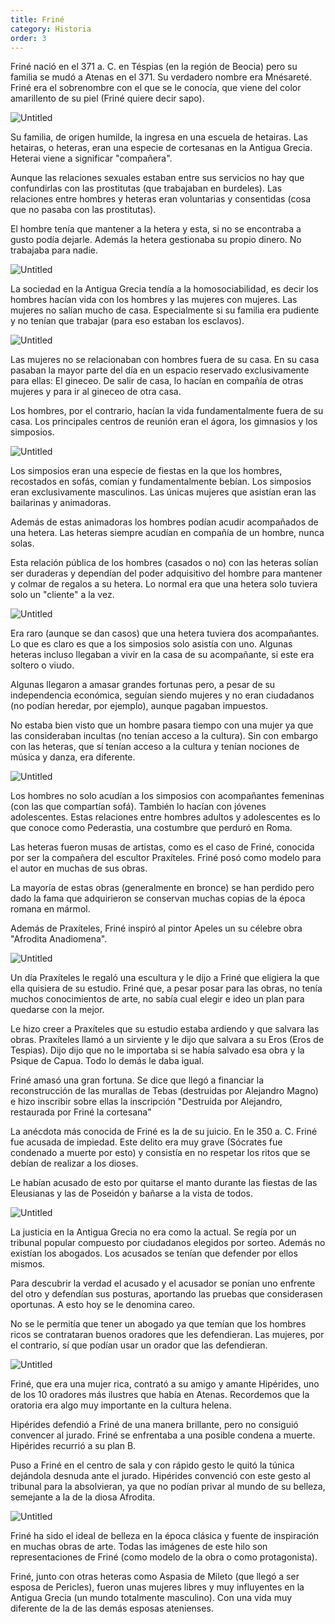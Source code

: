 ```yaml
---
title: Friné
category: Historia
order: 3
---
```


Friné nació en el 371 a. C. en Téspias (en la región de Beocia) pero su familia se mudó a Atenas en el 371. Su verdadero nombre era Mnésareté. Friné era el sobrenombre con el que se le conocía, que viene del color amarillento de su piel (Friné quiere decir sapo).

![Untitled]({{site.baseurl}}/images/Frine%205b1abb4e106b41c3923c5ef6fa471395/Afrodita_de_Arles_-_IV_a__C_.png)

Su familia, de origen humilde, la ingresa en una escuela de hetairas. Las hetairas, o heteras, eran una especie de cortesanas en la Antigua Grecia. Heterai viene a significar "compañera". 

Aunque las relaciones sexuales estaban entre sus servicios no hay que confundirlas con las prostitutas (que trabajaban en burdeles). Las relaciones entre hombres y heteras eran voluntarias y consentidas (cosa que no pasaba con las prostitutas).

El hombre tenía que mantener a la hetera y esta, si no se encontraba a gusto podía dejarle. Además la hetera gestionaba su propio dinero. No trabajaba para nadie.

![Untitled]({{site.baseurl}}/images/Frine%205b1abb4e106b41c3923c5ef6fa471395/Cursor_and_Afrodita_de_Cnido_-_IV_a__C_.png)

La sociedad en la Antigua Grecia tendía a la homosociabilidad, es decir los hombres hacían vida con los hombres y las mujeres con mujeres. Las mujeres no salían mucho de casa. Especialmente si su familia era pudiente y no tenían que trabajar (para eso estaban los esclavos).

![Untitled]({{site.baseurl}}/images/Frine%205b1abb4e106b41c3923c5ef6fa471395/Cursor_and_Artemis_Gabii_Louvre_Ma529_n1_-_Artemisa_de_Gabios_-_Wikipedia__la_enciclopedia_libre.png)

Las mujeres no se relacionaban con hombres fuera de su casa. En su casa pasaban la mayor parte del día en un espacio reservado exclusivamente para ellas: El gineceo. De salir de casa, lo hacían en compañía de otras mujeres y para ir al gineceo de otra casa.

Los hombres, por el contrario, hacían la vida fundamentalmente fuera de su casa. Los principales centros de reunión eran el ágora, los gimnasios y los simposios.

![Untitled]({{site.baseurl}}/images/Frine%205b1abb4e106b41c3923c5ef6fa471395/Afrodita_Capitolina_-_III_a__C_.png)

Los simposios eran una especie de fiestas en la que los hombres, recostados en sofás, comían y fundamentalmente bebían. Los simposios eran exclusivamente masculinos. Las únicas mujeres que asistían eran las bailarinas y animadoras.

Además de estas animadoras los hombres podían acudir acompañados de una hetera. Las heteras siempre acudían en compañía de un hombre, nunca solas.

Esta relación pública de los hombres (casados o no) con las heteras solían ser duraderas y dependían del poder adquisitivo del hombre para mantener y colmar de regalos a su hetera. Lo normal era que una hetera solo tuviera solo un "cliente" a la vez. 

![Untitled]({{site.baseurl}}/images/Frine%205b1abb4e106b41c3923c5ef6fa471395/1174414668_extras_albumes_0_jpg__322512_.png)

Era raro (aunque se dan casos) que una hetera tuviera dos acompañantes. Lo que es claro es que a los simposios solo asistía con uno. Algunas heteras incluso llegaban a vivir en la casa de su acompañante, si este era soltero o viudo.

Algunas llegaron a amasar grandes fortunas pero, a pesar de su independencia económica, seguían siendo mujeres y no eran ciudadanos (no podían heredar, por ejemplo), aunque pagaban impuestos.

No estaba bien visto que un hombre pasara tiempo con una mujer ya que las consideraban incultas (no tenían acceso a la cultura). Sin con embargo con las heteras, que sí tenían acceso a la cultura y tenían nociones de música y danza, era diferente.

![Untitled]({{site.baseurl}}/images/Frine%205b1abb4e106b41c3923c5ef6fa471395/Cursor_and_Phryne_Elias_Robert_Louvre_jpg__15503444_.png)

Los hombres no solo acudían a los simposios con acompañantes femeninas (con las que compartían sofá). También lo hacían con jóvenes adolescentes. Estas relaciones entre hombres adultos y adolescentes es lo que conoce como Pederastia, una costumbre que perduró en Roma.

Las heteras fueron musas de artistas, como es el caso de Friné, conocida por ser la compañera del escultor Praxíteles. Friné posó como modelo para el autor en muchas de sus obras. 

La mayoría de estas obras (generalmente en bronce) se han perdido pero dado la fama que adquirieron se conservan muchas copias de la época romana en mármol.

Además de Praxíteles, Friné inspiró al pintor Apeles un su célebre obra "Afrodita Anadiomena".

![Untitled]({{site.baseurl}}/images/Frine%205b1abb4e106b41c3923c5ef6fa471395/Aphrodite_Anadyomene_from_Pompeii_cropped_-_Apeles_-_Wikipedia__la_enciclopedia_libre.png)

Un día Praxíteles le regaló una escultura y le dijo a Friné que eligiera la que ella quisiera de su estudio. Friné que, a pesar posar para las obras, no tenía muchos conocimientos de arte, no sabía cual elegir e ideo un plan para quedarse con la mejor.

Le hizo creer a Praxíteles que su estudio estaba ardiendo y que salvara las obras. Praxíteles llamó a un sirviente y le dijo que salvara a su Eros (Eros de Tespias). Dijo dijo que no le importaba si se había salvado esa obra y la Psique de Capua. Todo lo demás le daba igual.

Friné amasó una gran fortuna. Se dice que llegó a financiar la reconstrucción de las murallas de Tebas (destruidas por Alejandro Magno) e hizo inscribir sobre ellas la inscripción "Destruida por Alejandro, restaurada por Friné la cortesana"

La anécdota más conocida de Friné es la de su juicio. En le 350 a. C. Friné fue acusada de impiedad. Este delito era muy grave (Sócrates fue condenado a muerte por esto) y consistía en no respetar los ritos que se debían de realizar a los dioses.

Le habían acusado de esto por quitarse el manto durante las fiestas de las Eleusianas y las de Poseidón y bañarse a la vista de todos.

![Untitled]({{site.baseurl}}/images/Frine%205b1abb4e106b41c3923c5ef6fa471395/Henryk_Siemiradzki__Frine_alle_feste_di_Poseidone_a_Eleusi__1889_jpg__26011297_.png)

La justicia en la Antigua Grecia no era como la actual. Se regía por un tribunal popular compuesto por ciudadanos elegidos por sorteo. Además no existían los abogados. Los acusados se tenían que defender por ellos mismos.

Para descubrir la verdad el acusado y el acusador se ponían uno enfrente del otro y defendían sus posturas, aportando las pruebas que considerasen oportunas. A esto hoy se le denomina careo.

No se le permitía que tener un abogado ya que temían que los hombres ricos se contrataran buenos oradores que les defendieran. Las mujeres, por el contrario, sí que podían usar un orador que las defendieran.

![Untitled]({{site.baseurl}}/images/Frine%205b1abb4e106b41c3923c5ef6fa471395/Cursor_and_Adolf_Brutt_-_Phryne_jpg__12402637_.png)

Friné, que era una mujer rica, contrató a su amigo y amante Hipérides, uno de los 10 oradores más ilustres que había en Atenas. Recordemos que la oratoria era algo muy importante en la cultura helena.

Hipérides defendió a Friné de una manera brillante, pero no consiguió convencer al jurado. Friné se enfrentaba a una posible condena a muerte. Hipérides recurrió a su plan B.

Puso a Friné en el centro de sala y con rápido gesto le quitó la túnica dejándola desnuda ante el jurado. Hipérides convenció con este gesto al tribunal para la absolvieran, ya que no podían privar al mundo de su belleza, semejante a la de la diosa Afrodita.

![Untitled]({{site.baseurl}}/images/Frine%205b1abb4e106b41c3923c5ef6fa471395/_115047948_gettyimages-520719775_jpg__800450_.png)

Friné ha sido el ideal de belleza en la época clásica y fuente de inspiración en muchas obras de arte. Todas las imágenes de este hilo son representaciones de Friné (como modelo de la obra o como protagonista).

Friné, junto con otras heteras como Aspasia de Mileto (que llegó a ser esposa de Pericles), fueron unas mujeres libres y muy influyentes en la Antigua Grecia (un mundo totalmente masculino). Con una vida muy diferente de la de las demás esposas atenienses.
